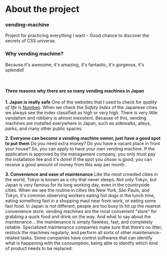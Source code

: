 # About the project

### vending-machine

Project for practicing everything I want - Good chance to discover the secrets of CSS universe.

### Why vending machine?

Because it's awesome, it's amazing, it's fantastic, it's gorgeous, it's splendid!

<br>

#### Three reasons why there are so many vending machines in Japan

**1. Japan is really safe**
One of the websites that I used to check for _quality of life_ is [Numbeo](https://www.numbeo.com/quality-of-life/). When we check the _Safety Index_ of the Japanese cities we always see the index classified as high or very high. There is very little vandalism and robbery is almost inexistent. Because of this, vending machines are installed everywhere in Japan, such as sidewalks, alleys, parks, and many other public spaces.

**2. Everyone can become a vending machine owner, just have a good spot to put them**
Do you need extra money? Do you have a vacant place in front your house? So, you can apply to have your own vending machine. If the application is approved by the management company, you only must pay the installation fee and it's done! If the spot you chose is good, you can receive a good amount of money from this way per month.

**3. Convenience and ease of maintenance**
Like the most crowded cities in the world, Tokyo is known as a city that never sleeps. Not only Tokyo, but Japan is very famous for its long working day, even in the countryside cities. When we see the routine in cities like New York, São Paulo, and Tokyo, it's common observing workers eating hot dogs in the lunch time, eating something fast in a shopping maul near from work, or eating some fast food. In Japan is not different, people are too busy to hit up the nearest convenience store; vending machines are the most convenient "store" for grabbing a quick food and drink on the way. And what to say about the maintenance... the maintenance is simply flawless, fast, and completely reliable. Specialized maintenance companies make sure that there’s no litter, restock the machines regularly, and perform all sorts of other maintenance-related tasks. Some companies have control softwares that can identify what is happening with the consumption, being able to identify which kind of product needs to be replaced.
